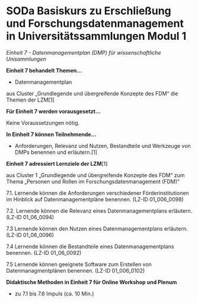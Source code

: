 <!--

author: Canan Hastik  
email:    
version:  v1
language: DE

icon:     https://raw.githubusercontent.com/chastik/Beratung_Dateityp_Bild/refs/heads/main/SODa-Logo_full.svg
link:     https://raw.githubusercontent.com/chastik/Beratung/refs/heads/main/soda.css

comment:  WissKi SODA OERs

-->

# SODa Basiskurs zu Erschließung und Forschungsdatenmanagement in Universitätssammlungen Modul 1 

*Einheit 7 - Datenmanagementplan (DMP) für wissenschaftliche Unisammlungen*
<!-- kurz: Einheit4_DMP_für_wiss.Unisammlungen -->

**Einheit 7 behandelt Themen…**

- Datenmanagementplan

aus Cluster „Grundlegende und übergreifende Konzepte des FDM“ die Themen der LZM[1]

**Für Einheit 7 werden vorausgesetzt…**

Keine Voraussetzungen nötig.

**In Einheit 7 können Teilnehmende…**

- Anforderungen, Relevanz und Nutzen, Bestandteile und Werkzeuge von DMPs
benennen und erläutern.[1]

**Einheit 7 adressiert Lernziele der LZM**[1]

aus Cluster 1 „Grundlegende und übergreifende Konzepte des FDM“ zum Thema „Personen und Rollen im Forschungsdatenmanagement (FDM)“

7.1. Lernende können die Anforderungen verschiedener Förderinstitutionen im Hinblick auf Datenmanagementpläne benennen. (LZ-ID 01\_006\_0098)

7.2. Lernende können die Relevanz eines Datenmanagementplans erläutern. (LZ-ID 01\_06\_0094)

7.3  Lernende können den Nutzen eines Datenmanagementplans erläutern. (LZ-ID 01\_06\_0096)

7.4  Lernende können die Bestandteile eines Datenmanagementplans benennen. (LZ-ID 01\_06\_0092)

7.5  Lernende können geeignete Software zum Erstellen von Datenmanagmentplänen benennen. (LZ-ID 01\_006\_0102)


**Didaktische Methoden in Einheit 7 für Online Workshop und Plenum**

- zu 7.1 bis 7.6 Impuls (ca. 10 Min.)




	
	

